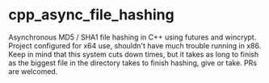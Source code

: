 # cpp_async_file_hashing
Asynchronous MD5 / SHA1 file hashing in C++ using futures and wincrypt. 
Project configured for x64 use, shouldn't have much trouble running in x86. Keep in mind that this system cuts down times, but it takes as long to finish as the biggest file in the directory takes to finish hashing, give or take. PRs are welcomed.
